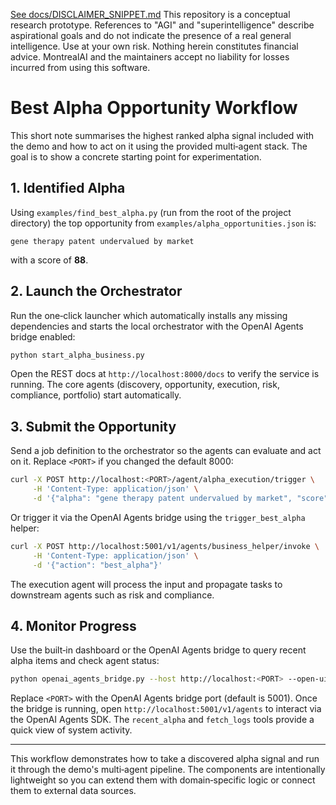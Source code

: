 [See docs/DISCLAIMER_SNIPPET.md](../../../docs/DISCLAIMER_SNIPPET.md)
This repository is a conceptual research prototype. References to "AGI" and "superintelligence" describe aspirational goals and do not indicate the presence of a real general intelligence. Use at your own risk. Nothing herein constitutes financial advice. MontrealAI and the maintainers accept no liability for losses incurred from using this software.

# Best Alpha Opportunity Workflow

This short note summarises the highest ranked alpha signal included with the demo and how to act on it using the
  provided multi‑agent stack. The goal is to show a concrete starting point for experimentation.

## 1. Identified Alpha

Using `examples/find_best_alpha.py` (run from the root of the project directory) the top opportunity from
  `examples/alpha_opportunities.json` is:

```
gene therapy patent undervalued by market
```
with a score of **88**.

## 2. Launch the Orchestrator

Run the one‑click launcher which automatically installs any missing dependencies and starts the local orchestrator with
  the OpenAI Agents bridge enabled:

```bash
python start_alpha_business.py
```

Open the REST docs at `http://localhost:8000/docs` to verify the service is running. The core agents (discovery,
  opportunity, execution, risk, compliance, portfolio) start automatically.

## 3. Submit the Opportunity

Send a job definition to the orchestrator so the agents can evaluate and act on it. Replace `<PORT>` if you changed the
  default 8000:

```bash
curl -X POST http://localhost:<PORT>/agent/alpha_execution/trigger \
     -H 'Content-Type: application/json' \
     -d '{"alpha": "gene therapy patent undervalued by market", "score": 88}'
```

Or trigger it via the OpenAI Agents bridge using the ``trigger_best_alpha``
helper:

```bash
curl -X POST http://localhost:5001/v1/agents/business_helper/invoke \
     -H 'Content-Type: application/json' \
     -d '{"action": "best_alpha"}'
```

The execution agent will process the input and propagate tasks to downstream agents such as risk and compliance.

## 4. Monitor Progress

Use the built‑in dashboard or the OpenAI Agents bridge to query recent alpha items and check agent status:

```bash
python openai_agents_bridge.py --host http://localhost:<PORT> --open-ui
```

Replace `<PORT>` with the OpenAI Agents bridge port (default is 5001). Once the bridge is running, open
  `http://localhost:5001/v1/agents` to interact via the OpenAI Agents SDK. The `recent_alpha` and `fetch_logs` tools
  provide a quick view of system activity.

---

This workflow demonstrates how to take a discovered alpha signal and run it through the demo's multi‑agent pipeline. The
  components are intentionally lightweight so you can extend them with domain‑specific logic or connect them to external
  data sources.
